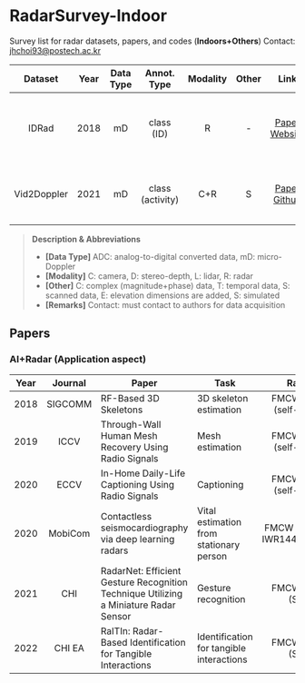 # RadarSurvey-Indoor
Survey list for radar datasets, papers, and codes (**Indoors+Others**)
Contact: jhchoi93@postech.ac.kr

<!--Dataset-->
| Dataset | Year | Data Type | Annot. Type | Modality | Other | Link | Remarks |
| :----: | :----: | :----: | :----: | :----: | :----: | :----: | ---- |
| IDRad | 2018 | mD | class (ID) | R | - | [Paper](https://ieeexplore.ieee.org/document/8333730)<br> [Website](https://www.imec-int.com/en/IDRad) | * Ghent Univ.<br> * 5 Class<br> * Contact |
| Vid2Doppler | 2021 | mD | class (activity) | C+R | S | [Paper](https://dl.acm.org/doi/abs/10.1145/3411764.3445138)<br> [Github](https://github.com/FIGLAB/Vid2Doppler) | * CMU<br> * 12 Class<br> * Contact |

> **Description & Abbreviations**
> * **[Data Type]** ADC: analog-to-digital converted data, mD: micro-Doppler
> * **[Modality]** C: camera, D: stereo-depth, L: lidar, R: radar
> * **[Other]** C: complex (magnitude+phase) data, T: temporal data, S: scanned data, E: elevation dimensions are added, S: simulated
> * **[Remarks]** Contact: must contact to authors for data acquisition

<!--Paper-->
## Papers
### AI+Radar (Application aspect)
| Year | Journal | Paper | Task | Radar | Link | Remarks |
| :----: | :----: | ---- | ---- | :----: | :----: | :---- |
| 2018 | SIGCOMM | RF-Based 3D Skeletons | 3D skeleton estimation | FMCW Radar (self-made) | [Paper](https://dl.acm.org/doi/10.1145/3230543.3230579) | * MIT |
| 2019 | ICCV | Through-Wall Human Mesh Recovery Using Radio Signals | Mesh estimation | FMCW Radar (self-made) | [Paper](https://openaccess.thecvf.com/content_ICCV_2019/papers/Zhao_Through-Wall_Human_Mesh_Recovery_Using_Radio_Signals_ICCV_2019_paper.pdf) | * MIT |
| 2020 | ECCV | In-Home Daily-Life Captioning Using Radio Signals | Captioning | FMCW Radar (self-made) | [Paper](https://www.ecva.net/papers/eccv_2020/papers_ECCV/papers/123470103.pdf) | * MIT |
| 2020 | MobiCom | Contactless seismocardiography via deep learning radars | Vital estimation from stationary person | FMCW Radar (TI IWR1443BOOST) | [Paper](https://dl.acm.org/doi/10.1145/3372224.3419982) | * MIT |
| 2021 | CHI | RadarNet: Efficient Gesture Recognition Technique Utilizing a Miniature Radar Sensor | Gesture recognition | FMCW Radar (Soli) | [Paper](https://dl.acm.org/doi/abs/10.1145/3411764.3445367) | * Google |
| 2022 | CHI EA | RaITIn: Radar-Based Identification for Tangible Interactions | Identification for tangible interactions | FMCW Radar (Soli) | [Paper](https://dl.acm.org/doi/abs/10.1145/3491101.3519808) | * Univ. Auckland |
